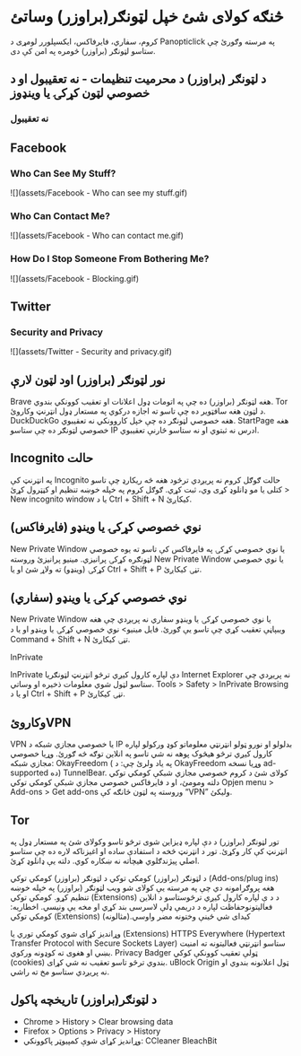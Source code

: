 
# څنګه کولای شئ خپل لټونګر(براوزر) وساتئ

کروم، سفاري، فایرفاکس، ایکسپلورر
لومړی د Panopticlick په مرسته وګورئ چې ستاسو لټونګر (براوزر) څومره په امن کې دی.

## د لټونګر (براوزر) د محرمیت تنظیمات - نه تعقیبول او د خصوصي لټون کړکۍ یا وینډوز  

###  نه تعقیبول

## Facebook

### Who Can See My Stuff?

![](assets/Facebook - Who can see my stuff.gif)


### Who Can Contact Me?

![](assets/Facebook - Who can contact me.gif)



### How Do I Stop Someone From Bothering Me?

![](assets/Facebook - Blocking.gif)




## Twitter

### Security and Privacy

![](assets/Twitter - Security  and privacy.gif)



## نور لټونګر (براوزر) اود  لټون لارې
Brave هغه لټونګر (براوزر) ده چې په اتومات ډول اعلانات او تعقیب کوونکي بندوي.
Tor د لټون هغه سافټویر ده چې تاسو ته اجازه درکوي په مستعار ډول انټرنټ وکاروئ.
DuckDuckGo هغه خصوصي  لټونګر ده چې خپل کاروونکي نه تعقیبوي.
StartPage هغه خصوصي لټونګر ده چې ستاسو IP ادرس نه ثبتوي او نه ستاسو څارنې تعقیبوي.


##   Incognito حالت
په انټرنټ کې Incognito حالت  ګوګل کروم نه پریږدي ترڅود هغه څه ریکارډ چې تاسو کتلی یا مو ډانلوډ کړی وي، ثبت کړي.
ګوګل کروم په خپله خوښه تنظیم او کڼټرول کړئ > New incognito window
 یا د Ctrl + Shift + N کیکاږئ.



## (نوي خصوصي کړکۍ یا وینډو (فایرفاکس 
New Private Window یا نوي خصوصي کړکۍ په فایرفاکس کې تاسو ته یوه خصوصي لټونګره کړکۍ پرانیزي.
مینیو پرانیزئ وروسته New Private Window یا نوي خصوصي کړکۍ (وینډو) ته ولاړ شئ 
او یا  Ctrl + Shift + P تڼۍ کیکاږئ.


##  (نوي خصوصي کړکۍ یا وینډو (سفاري


New Private Window یا نوي خصوصي کړکۍ یا وینډو سفاري نه پریږدي چې هغه ویبپاڼې تعقیب کړي چې تاسو یې ګورئ.
فایل مینیو> نوي خصوصي کړکۍ یا وینډو
او یا د Command + Shift + N تڼۍ کیکاږئ.


InPrivate

InPrivate دې لپاره کارول کیږي ترڅو انټرنټ لټونګریا Internet Explorer نه پریږدي چې ستاسو لټول شوي معلومات ذخیره او وساتي.
Tools > Safety > InPrivate Browsing
او یا د Ctrl + Shift + P تڼۍ کیکاږئ.


##  وکاروئVPN 


VPN یا خصوصي مجازي شبکه  د  IP بدلولو او نورو ټولو انټرنټي معلوماتو کوډ ورکولو لپاره کارول کیږي ترڅو هیڅوک پوهه نه شي تاسو په انلاین توګه څه ګورئ.
وړیا خصوصي مجازي شبکه:  OkayFreedom ( په یاد ولرئ چې: د  OkayFreedom وړیا نسخه  ad-supported ده) TunnelBear. کولای شئ د کروم خصوصي مجازي شبکې کومکي توکي دلته ومومئ، او د فایرفاکس خصوصي مجازي شبکې کومکي توکي  Opjen menu > Add-ons > Get add-ons وروسته  په لټون څانګه کې “VPN” ولیکئ.




## Tor
تور لټونګر (براوزر) د دې لپاره ډیزاین شوی ترڅو تاسو وکولای شئ په مستعار ډول په انټرنټ کې کار وکړئ. تور د انټرنټ څخه د استفادې ساده او اغیزناکه لاره ده چې ستاسو اصلي پیژندګلوي هیچاته نه ښکاره کوي. 
دلته یې ډانلوډ کړئ.

د لټونګر (براوزر) کومکي توکي
د لټونګر (براوزر) کومکي توکي (Add-ons/plug ins) هغه پروګرامونه دي چې په مرسته یې کولای شو ویب لټونګر (براوزر) په خپله خوښه تنظیم کړو. کومکي توکي (Extensions) د د ې لپاره کارول کیږي ترڅوستاسو د انلاین فعالیتونوحفاظت لپاره د دریمې ډلې لاسرسی بند کړي او مخه یې ونیسي. اخطاریه: کومکي توکي (Extensions) کیدای شي ځینې وختونه مضر واوسي.(مثالونه)


وړاندیز کړای شوي کومکي توري یا (Extensions)
HTTPS Everywhere  (Hypertext Transfer Protocol with Secure Sockets Layer)
ستاسو انټرنټي فعالیتونه ته امنیت بښي او هغوی ته کوډونه ورکوي.
Privacy Badger ټولې تعقیب کوونکې کوکي (cookies) بندوي ترڅو تاسو تعقیب نه شي کړای.
uBlock Origin ټول اعلانونه بندوي او نه پریږدي ستاسو مخ ته راشي.

## د لټونګر(براوزر) تاریخچه پاکول

- Chrome > History > Clear browsing data 
- Firefox > Options > Privacy > History
- وړاندیز کړای شوې کمپیوټر پاکوونکي: 
CCleaner
BleachBit



